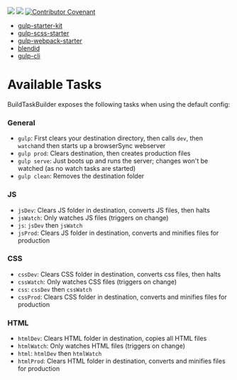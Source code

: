 [![](https://github.com/dotiful/web-template/workflows/EditorConfig/badge.svg)](https://github.com/dotiful/web-template/actions?query=workflow%3AEditorConfig)
[![](https://github.com/dotiful/web-template/workflows/dependabot-auto-merge/badge.svg)](https://github.com/dotiful/web-template/actions?query=workflow%3Adependabot-auto-merge)
[![Contributor Covenant](https://img.shields.io/badge/Contributor%20Covenant-v2.0%20adopted-ff69b4.svg)](.github/code_of_conduct.md) 

* [gulp-starter-kit](https://github.com/justcoded/web-starter-kit)
* [gulp-scss-starter](https://github.com/andreyalexeich/gulp-scss-starter)
* [gulp-webpack-starter](https://github.com/wwwebman/gulp-webpack-starter)
* [blendid](https://github.com/vigetlabs/blendid)
* [gulp-cli](https://github.com/gulpjs/gulp-cli)

# Available Tasks

BuildTaskBuilder exposes the following tasks when using the default config:

### General
- `gulp`: First clears your destination directory, then calls `dev`, then `watch`and then starts up 
    a browserSync webserver
- `gulp prod`: Clears destination, then creates production files
- `gulp serve`: Just boots up and runs the server; changes won't be watched (as no watch tasks are
    started)
- `gulp clean`: Removes the destination folder

### JS
- `jsDev`: Clears JS folder in destination, converts JS files, then halts
- `jsWatch`: Only watches JS files (triggers on change)
- `js`: `jsDev` then `jsWatch`
- `jsProd`: Clears JS folder in destination, converts and minifies files for production

### CSS
- `cssDev`: Clears CSS folder in destination, converts css files, then halts
- `cssWatch`: Only watches CSS files (triggers on change)
- `css`: `cssDev` then `cssWatch`
- `cssProd`: Clears CSS folder in destination, converts and minifies files for production

### HTML
- `htmlDev`: Clears HTML folder in destination, copies all HTML files
- `htmlWatch`: Only watches HTML files (triggers on change)
- `html`: `htmlDev` then `htmlWatch`
- `htmlProd`: Clears HTML folder in destination, converts and minifies files for production

